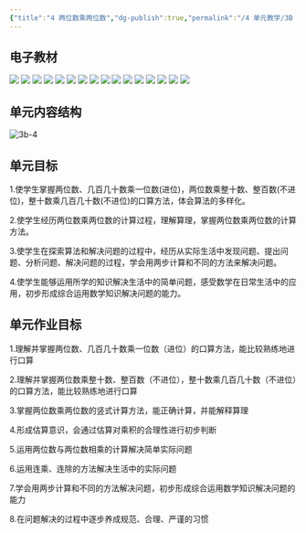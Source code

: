 ```yaml
---
{"title":"4 两位数乘两位数","dg-publish":true,"permalink":"/4 单元教学/3B 三下/4 两位数乘两位数/","dgPassFrontmatter":true,"noteIcon":""}
---
```



## 电子教材

<p class="grid-4">
	<img loading="lazy" decoding="async" src="https://book.pep.com.cn/1221001302141/files/mobile/44.jpg">
	<img loading="lazy" decoding="async" src="https://book.pep.com.cn/1221001302141/files/mobile/45.jpg">
	<img loading="lazy" decoding="async" src="https://book.pep.com.cn/1221001302141/files/mobile/46.jpg">
	<img loading="lazy" decoding="async" src="https://book.pep.com.cn/1221001302141/files/mobile/47.jpg">
	<img loading="lazy" decoding="async" src="https://book.pep.com.cn/1221001302141/files/mobile/48.jpg">
	<img loading="lazy" decoding="async" src="https://book.pep.com.cn/1221001302141/files/mobile/49.jpg">
	<img loading="lazy" decoding="async" src="https://book.pep.com.cn/1221001302141/files/mobile/50.jpg">
	<img loading="lazy" decoding="async" src="https://book.pep.com.cn/1221001302141/files/mobile/51.jpg">
	<img loading="lazy" decoding="async" src="https://book.pep.com.cn/1221001302141/files/mobile/52.jpg">
	<img loading="lazy" decoding="async" src="https://book.pep.com.cn/1221001302141/files/mobile/53.jpg">
	<img loading="lazy" decoding="async" src="https://book.pep.com.cn/1221001302141/files/mobile/54.jpg">
	<img loading="lazy" decoding="async" src="https://book.pep.com.cn/1221001302141/files/mobile/55.jpg">
	<img loading="lazy" decoding="async" src="https://book.pep.com.cn/1221001302141/files/mobile/56.jpg">
	<img loading="lazy" decoding="async" src="https://book.pep.com.cn/1221001302141/files/mobile/57.jpg">
	<img loading="lazy" decoding="async" src="https://book.pep.com.cn/1221001302141/files/mobile/58.jpg">
	<img loading="lazy" decoding="async" src="https://book.pep.com.cn/1221001302141/files/mobile/59.jpg">
</p>

## 单元内容结构

![3b-4](https://r2.edui123.com/2023/05/3b-4.png)

## 单元目标

1.使学生掌握两位数、几百几十数乘一位数(进位)，两位数乘整十数、整百数(不进位)，整十数乘几百几十数(不进位)的口算方法，体会算法的多样化。

2.使学生经历两位数乘两位数的计算过程，理解算理，掌握两位数乘两位数的计算方法。

3.使学生在探索算法和解决问题的过程中，经历从实际生活中发现问题、提出问题、分析问题、解决问题的过程，学会用两步计算和不同的方法来解决问题。

4.使学生能够运用所学的知识解决生活中的简单问题，感受数学在日常生活中的应用，初步形成综合运用数学知识解决问题的能力。

## 单元作业目标

1.理解并掌握两位数、几百几十数乘一位数（进位）的口算方法，能比较熟练地进行口算

2.理解并掌握两位数乘整十数、整百数（不进位），整十数乘几百几十数（不进位）的口算方法，能比较熟练地进行口算

3.掌握两位数乘两位数的竖式计算方法，能正确计算，并能解释算理

4.形成估算意识，会通过估算对乘积的合理性进行初步判断

5.运用两位数与两位数相乘的计算解决简单实际问题

6.运用连乘、连除的方法解决生活中的实际问题

7.学会用两步计算和不同的方法解决问题，初步形成综合运用数学知识解决问题的能力

8.在问题解决的过程中逐步养成规范、合理、严谨的习惯

